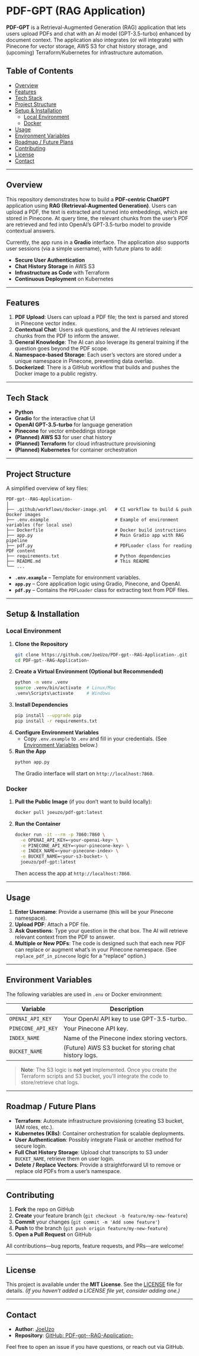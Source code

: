 # PDF-GPT (RAG Application)

**PDF-GPT** is a Retrieval-Augmented Generation (RAG) application that lets users upload PDFs and chat with an AI model (GPT-3.5-turbo) enhanced by document context. The application also integrates (or will integrate) with Pinecone for vector storage, AWS S3 for chat history storage, and (upcoming) Terraform/Kubernetes for infrastructure automation.

## Table of Contents

- [Overview](#overview)  
- [Features](#features)  
- [Tech Stack](#tech-stack)  
- [Project Structure](#project-structure)  
- [Setup & Installation](#setup--installation)  
  - [Local Environment](#local-environment)  
  - [Docker](#docker)  
- [Usage](#usage)  
- [Environment Variables](#environment-variables)  
- [Roadmap / Future Plans](#roadmap--future-plans)  
- [Contributing](#contributing)  
- [License](#license)  
- [Contact](#contact)

---

## Overview

This repository demonstrates how to build a **PDF-centric ChatGPT** application using **RAG (Retrieval-Augmented Generation)**. Users can upload a PDF, the text is extracted and turned into embeddings, which are stored in Pinecone. At query time, the relevant chunks from the user’s PDF are retrieved and fed into OpenAI’s GPT-3.5-turbo model to provide contextual answers. 

Currently, the app runs in a **Gradio** interface. The application also supports user sessions (via a simple username), with future plans to add:

- **Secure User Authentication**  
- **Chat History Storage** in AWS S3  
- **Infrastructure as Code** with Terraform  
- **Continuous Deployment** on Kubernetes  

---

## Features

1. **PDF Upload**: Users can upload a PDF file; the text is parsed and stored in Pinecone vector index.  
2. **Contextual Chat**: Users ask questions, and the AI retrieves relevant chunks from the PDF to inform the answer.  
3. **General Knowledge**: The AI can also leverage its general training if the question goes beyond the PDF scope.  
4. **Namespace-based Storage**: Each user’s vectors are stored under a unique namespace in Pinecone, preventing data overlap.  
5. **Dockerized**: There is a GitHub workflow that builds and pushes the Docker image to a public registry.  

---

## Tech Stack

- **Python**  
- **Gradio** for the interactive chat UI  
- **OpenAI GPT-3.5-turbo** for language generation  
- **Pinecone** for vector embeddings storage  
- **(Planned) AWS S3** for user chat history  
- **(Planned) Terraform** for cloud infrastructure provisioning  
- **(Planned) Kubernetes** for container orchestration  

---

## Project Structure

A simplified overview of key files:

```
PDF-gpt--RAG-Application-
│
├── .github/workflows/docker-image.yml   # CI workflow to build & push Docker images
├── .env.example                         # Example of environment variables (for local use)
├── Dockerfile                           # Docker build instructions
├── app.py                               # Main Gradio app with RAG pipeline
├── pdf.py                               # PDFLoader class for reading PDF content
├── requirements.txt                     # Python dependencies
├── README.md                            # This README
└── ...
```

- **`.env.example`** – Template for environment variables.  
- **`app.py`** – Core application logic using Gradio, Pinecone, and OpenAI.  
- **`pdf.py`** – Contains the `PDFLoader` class for extracting text from PDF files.

---

## Setup & Installation

### Local Environment

1. **Clone the Repository**  
   ```bash
   git clone https://github.com/JoeUzo/PDF-gpt--RAG-Application-.git
   cd PDF-gpt--RAG-Application-
   ```
2. **Create a Virtual Environment (Optional but Recommended)**  
   ```bash
   python -m venv .venv
   source .venv/bin/activate  # Linux/Mac
   .venv\Scripts\activate     # Windows
   ```
3. **Install Dependencies**  
   ```bash
   pip install --upgrade pip
   pip install -r requirements.txt
   ```
4. **Configure Environment Variables**  
   - Copy `.env.example` to `.env` and fill in your credentials. (See [Environment Variables](#environment-variables) below.)
5. **Run the App**  
   ```bash
   python app.py
   ```
   The Gradio interface will start on `http://localhost:7860`.

### Docker

1. **Pull the Public Image** (if you don’t want to build locally):  
   ```bash
   docker pull joeuzo/pdf-gpt:latest
   ```
2. **Run the Container**  
   ```bash
   docker run -it --rm -p 7860:7860 \
     -e OPENAI_API_KEY=<your-openai-key> \
     -e PINECONE_API_KEY=<your-pinecone-key> \
     -e INDEX_NAME=<your-pinecone-index> \
     -e BUCKET_NAME=<your-s3-bucket> \ 
     joeuzo/pdf-gpt:latest
   ```
   Then access the app at `http://localhost:7860`.

---

## Usage

1. **Enter Username**: Provide a username (this will be your Pinecone namespace).  
2. **Upload PDF**: Attach a PDF file.  
3. **Ask Questions**: Type your question in the chat box. The AI will retrieve relevant context from the PDF to answer.  
4. **Multiple or New PDFs**: The code is designed such that each new PDF can replace or augment what’s in your Pinecone namespace. (See `replace_pdf_in_pinecone` logic for a “replace” option.)

---

## Environment Variables

The following variables are used in `.env` or Docker environment:

| Variable          | Description                                               |
|-------------------|-----------------------------------------------------------|
| `OPENAI_API_KEY`  | Your OpenAI API key to use GPT-3.5-turbo.                |
| `PINECONE_API_KEY`| Your Pinecone API key.                                   |
| `INDEX_NAME`      | Name of the Pinecone index storing vectors.              |
| `BUCKET_NAME`     | (Future) AWS S3 bucket for storing chat history logs.    |

> **Note**: The S3 logic is **not yet** implemented. Once you create the Terraform scripts and S3 bucket, you’ll integrate the code to store/retrieve chat logs.

---

## Roadmap / Future Plans

- **Terraform**: Automate infrastructure provisioning (creating S3 bucket, IAM roles, etc.).  
- **Kubernetes (K8s)**: Container orchestration for scalable deployments.  
- **User Authentication**: Possibly integrate Flask or another method for secure login.  
- **Full Chat History Storage**: Upload chat transcripts to S3 under `BUCKET_NAME`, retrieve them on user login.  
- **Delete / Replace Vectors**: Provide a straightforward UI to remove or replace old PDFs from a user’s namespace.

---

## Contributing

1. **Fork** the repo on GitHub  
2. **Create** your feature branch (`git checkout -b feature/my-new-feature`)  
3. **Commit** your changes (`git commit -m 'Add some feature'`)  
4. **Push** to the branch (`git push origin feature/my-new-feature`)  
5. **Open a Pull Request** on GitHub

All contributions—bug reports, feature requests, and PRs—are welcome!

---

## License

This project is available under the **MIT License**. See the [LICENSE](LICENSE) file for details. *(If you haven’t added a LICENSE file yet, consider adding one.)*

---

## Contact

- **Author**: [JoeUzo](https://github.com/JoeUzo)  
- **Repository**: [GitHub: PDF-gpt--RAG-Application-](https://github.com/JoeUzo/PDF-gpt--RAG-Application-)

Feel free to open an issue if you have questions, or reach out via GitHub.

